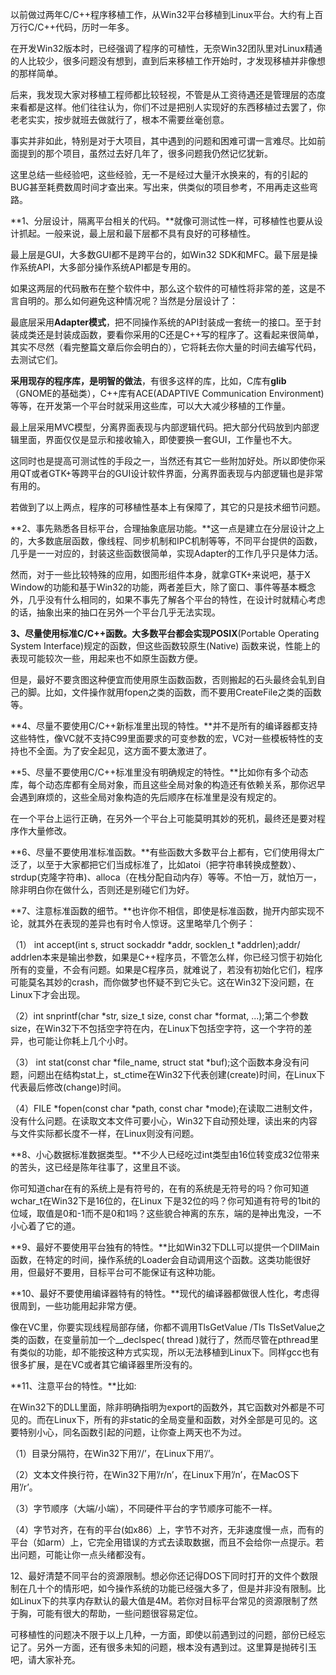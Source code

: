 以前做过两年C/C++程序移植工作，从Win32平台移植到Linux平台。大约有上百万行C/C++代码，历时一年多。

在开发Win32版本时，已经强调了程序的可植性，无奈Win32团队里对Linux精通的人比较少，很多问题没有想到，直到后来移植工作开始时，才发现移植并非像想的那样简单。

后来，我发现大家对移植工程师都比较轻视，不管是从工资待遇还是管理层的态度来看都是这样。他们往往认为，你们不过是把别人实现好的东西移植过去罢了，你老老实实，按步就班去做就行了，根本不需要丝毫创意。

事实并非如此，特别是对于大项目，其中遇到的问题和困难可谓一言难尽。比如前面提到的那个项目，虽然过去好几年了，很多问题我仍然记忆犹新。

这里总结一些经验吧，这些经验，无一不是经过大量汗水换来的，有的引起的BUG甚至耗费数周时间才查出来。写出来，供类似的项目参考，不用再走这些弯路。

**1、分层设计，隔离平台相关的代码。**就像可测试性一样，可移植性也要从设计抓起。一般来说，最上层和最下层都不具有良好的可移植性。

最上层是GUI，大多数GUI都不是跨平台的，如Win32 SDK和MFC。最下层是操作系统API，大多部分操作系统API都是专用的。

如果这两层的代码散布在整个软件中，那么这个软件的可植性将非常的差，这是不言自明的。那么如何避免这种情况呢？当然是分层设计了：

最底层采用**Adapter模式**，把不同操作系统的API封装成一套统一的接口。至于封装成类还是封装成函数，要看你采用的C还是C++写的程序了。这看起来很简单，其实不尽然（看完整篇文章后你会明白的），它将耗去你大量的时间去编写代码，去测试它们。

**采用现存的程序库，是明智的做法**，有很多这样的库，比如，C库有**glib**（GNOME的基础类），C++库有ACE(ADAPTIVE Communication Environment)等等，在开发第一个平台时就采用这些库，可以大大减少移植的工作量。

最上层采用MVC模型，分离界面表现与内部逻辑代码。把大部分代码放到内部逻辑里面，界面仅仅是显示和接收输入，即使要换一套GUI，工作量也不大。

这同时也是提高可测试性的手段之一，当然还有其它一些附加好处。所以即使你采用QT或者GTK+等跨平台的GUI设计软件界面，分离界面表现与内部逻辑也是非常有用的。

若做到了以上两点，程序的可移植性基本上有保障了，其它的只是技术细节问题。



**2、事先熟悉各目标平台，合理抽象底层功能。**这一点是建立在分层设计之上的，大多数底层函数，像线程、同步机制和IPC机制等等，不同平台提供的函数，几乎是一一对应的，封装这些函数很简单，实现Adapter的工作几乎只是体力活。

然而，对于一些比较特殊的应用，如图形组件本身，就拿GTK+来说吧，基于X Window的功能和基于Win32的功能，两者差巨大，除了窗口、事件等基本概念外，几乎没有什么相同的，如果不事先了解各个平台的特性，在设计时就精心考虑的话，抽象出来的抽口在另外一个平台几乎无法实现。

**3、尽量使用标准C/C++函数。**大多数平台都会实现**POSIX**(Portable Operating System Interface)规定的函数，但这些函数较原生(Native) 函数来说，性能上的表现可能较次一些，用起来也不如原生函数方便。

但是，最好不要贪图这种便宜而使用原生函数函数，否则搬起的石头最终会轧到自己的脚。比如，文件操作就用fopen之类的函数，而不要用CreateFile之类的函数等。

**4、尽量不要使用C/C++新标准里出现的特性。**并不是所有的编译器都支持这些特性，像VC就不支持C99里面要求的可变参数的宏，VC对一些模板特性的支持也不全面。为了安全起见，这方面不要太激进了。

**5、尽量不要使用C/C++标准里没有明确规定的特性。**比如你有多个动态库，每个动态库都有全局对象，而且这些全局对象的构造还有依赖关系，那你迟早会遇到麻烦的，这些全局对象构造的先后顺序在标准里是没有规定的。

在一个平台上运行正确，在另外一个平台上可能莫明其妙的死机，最终还是要对程序作大量修改。

**6、尽量不要使用准标准函数。**有些函数大多数平台上都有，它们使用得太广泛了，以至于大家都把它们当成标准了，比如atoi（把字符串转换成整数）、strdup(克隆字符串)、alloca（在栈分配自动内存）等等。不怕一万，就怕万一，除非明白你在做什么，否则还是别碰它们为好。

**7、注意标准函数的细节。**也许你不相信，即使是标准函数，抛开内部实现不论，就其外在表现的差异也有时令人惊讶。这里略举几个例子：

（1） int accept(int s, struct sockaddr *addr, socklen_t *addrlen);addr/ addrlen本来是输出参数，如果是C++程序员，不管怎么样，你已经习惯于初始化所有的变量，不会有问题。如果是C程序员，就难说了，若没有初始化它们，程序可能莫名其妙的crash，而你做梦也怀疑不到它头它。这在Win32下没问题，在Linux下才会出现。

（2）int snprintf(char *str, size_t size, const char *format, ...);第二个参数size，在Win32下不包括空字符在内，在Linux下包括空字符，这一个字符的差异，也可能让你耗上几个小时。

（3） int stat(const char *file_name, struct stat *buf);这个函数本身没有问题，问题出在结构stat上，st_ctime在Win32下代表创建(create)时间，在Linux下代表最后修改(change)时间。

（4）FILE *fopen(const char *path, const char *mode);在读取二进制文件，没有什么问题。在读取文本文件可要小心，Win32下自动预处理，读出来的内容与文件实际都长度不一样，在Linux则没有问题。

**8、小心数据标准数据类型。**不少人已经吃过int类型由16位转变成32位带来的苦头，这已经是陈年往事了，这里且不谈。

你可知道char在有的系统上是有符号的，在有的系统是无符号的吗？你可知道wchar_t在Win32下是16位的，在Linux 下是32位的吗？你可知道有符号的1bit的位域，取值是0和-1而不是0和1吗？这些貌合神离的东东，端的是神出鬼没，一不小心着了它的道。

**9、最好不要使用平台独有的特性。**比如Win32下DLL可以提供一个DllMain函数，在特定的时间，操作系统的Loader会自动调用这个函数。这类功能很好用，但最好不要用，目标平台可不能保证有这种功能。

**10、最好不要使用编译器特有的特性。**现代的编译器都做很人性化，考虑得很周到，一些功能用起非常方便。

像在VC里，你要实现线程局部存储，你都不调用TlsGetValue /Tls TlsSetValue之类的函数，在变量前加一个__declspec( thread )就行了，然而尽管在pthread里有类似的功能，却不能按这种方式实现，所以无法移植到Linux下。同样gcc也有很多扩展，是在VC或者其它编译器里所没有的。

**11、注意平台的特性。**比如:

在Win32下的DLL里面，除非明确指明为export的函数外，其它函数对外都是不可见的。而在Linux下，所有的非static的全局变量和函数，对外全部是可见的。这要特别小心，同名函数引起的问题，让你查上两天也不为过。

（1）目录分隔符，在Win32下用’//’，在Linux下用’/’。

（2）文本文件换行符，在Win32下用’/r/n’，在Linux下用’/n’，在MacOS下用’/r’。

（3）字节顺序（大端/小端），不同硬件平台的字节顺序可能不一样。

（4）字节对齐，在有的平台(如x86）上，字节不对齐，无非速度慢一点，而有的平台（如arm）上，它完全用错误的方式去读取数据，而且不会给你一点提示。若出问题，可能让你一点头绪都没有。

12、最好清楚不同平台的资源限制。想必你还记得DOS下同时打开的文件个数限制在几十个的情形吧，如今操作系统的功能已经强大多了，但是并非没有限制。比如Linux下的共享内存默认的最大值是4M。若你对目标平台常见的资源限制了然于胸，可能有很大的帮助，一些问题很容易定位。

可移植性的问题决不限于以上几种，一方面，即使以前遇到过的问题，部份已经忘记了。另外一方面，还有很多未知的问题，根本没有遇到过。这里算是抛砖引玉吧，请大家补充。